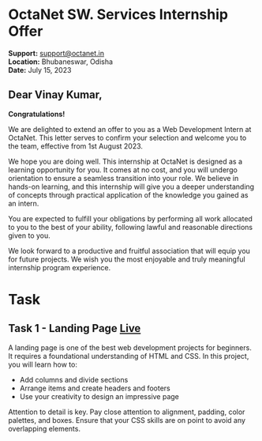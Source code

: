 # OctaNet SW. Services Internship Offer

**Support:** support@octanet.in  
**Location:** Bhubaneswar, Odisha  
**Date:** July 15, 2023  

## Dear Vinay Kumar,

**Congratulations!**

We are delighted to extend an offer to you as a Web Development Intern at OctaNet. This letter serves to confirm your selection and welcome you to the team, effective from 1st August 2023.

We hope you are doing well. This internship at OctaNet is designed as a learning opportunity for you. It comes at no cost, and you will undergo orientation to ensure a seamless transition into your role. We believe in hands-on learning, and this internship will give you a deeper understanding of concepts through practical application of the knowledge you gained as an intern.

You are expected to fulfill your obligations by performing all work allocated to you to the best of your ability, following lawful and reasonable directions given to you.

We look forward to a productive and fruitful association that will equip you for future projects. We wish you the most enjoyable and truly meaningful internship program experience.

# Task 

## Task 1 - Landing Page [Live](https://landing-page2-adv.netlify.app/)

A landing page is one of the best web development projects for beginners. It requires a foundational understanding of HTML and CSS. In this project, you will learn how to:

- Add columns and divide sections
- Arrange items and create headers and footers
- Use your creativity to design an impressive page

Attention to detail is key. Pay close attention to alignment, padding, color palettes, and boxes. Ensure that your CSS skills are on point to avoid any overlapping elements.


